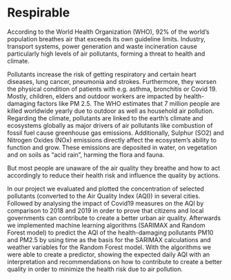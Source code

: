 # Respirable

According to the World Health Organization (WHO), 92% of the world’s population breathes air that exceeds its own guideline limits. Industry, transport systems, power generation and waste incineration cause particularly high levels of air pollutants, forming a threat to health and climate. 
 
Pollutants increase the risk of getting respiratory and certain heart diseases, lung cancer, pneumonia and strokes. Furthermore, they worsen the physical condition of patients with e.g. asthma, bronchitis or Covid 19. Mostly, children, elders and outdoor workers are impacted by health-damaging factors like PM 2.5.  The WHO estimates that 7 million people are killed worldwide yearly due to outdoor as well as household air pollution.  
Regarding the climate, pollutants are linked to the earth’s climate and ecosystems globally as major drivers of air pollutants like combustion of fossil fuel cause greenhouse gas emissions.
Additionally, Sulphur (SO2) and Nitrogen Oxides (NOx) emissions directly affect the ecosystem’s ability to function and grow. These emissions are deposited in water, on vegetation and on soils as “acid rain”, harming the flora and fauna. 

But most people are unaware of the air quality they breathe and how to act accordingly to reduce their health risk and influence the quality by actions.

In our project we evaluated and plotted the concentration of selected pollutants (converted to the Air Quality Index (AQI)) in several cities. Followed by analysing the impact of Covid19 measures on the AQI by comparison to 2018 and 2019 in order to prove that citizens and local governments can contribute to create a better urban air quality. Afterwards we implemented machine learning algorithms (SARIMAX and Random Forest model) to predict the AQI of the health-damaging pollutants PM10 and PM2.5 by using time as the basis for the SARIMAX calculations and weather variables for the Random Forest model. With the algorithms we were able to create a predictor, showing the expected daily AQI with an interpretation and recommendations on how to contribute to create a better quality in order to minimize the health risk due to air pollution.
